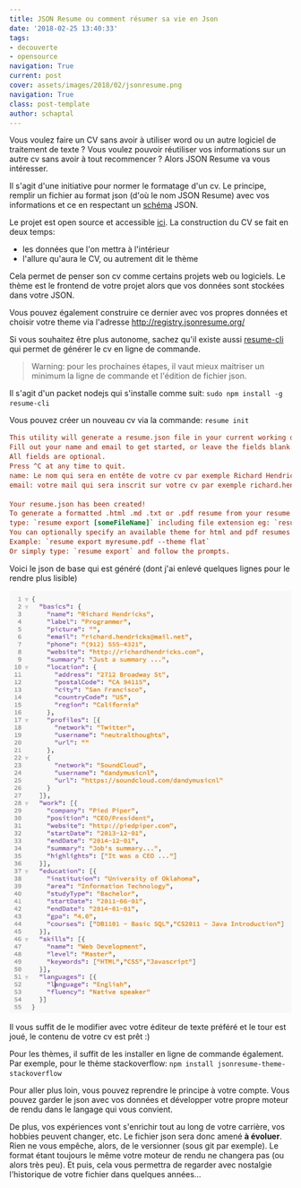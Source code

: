 ```yaml
---
title: JSON Resume ou comment résumer sa vie en Json
date: '2018-02-25 13:40:33'
tags:
- decouverte
- opensource
navigation: True
current: post
cover: assets/images/2018/02/jsonresume.png
navigation: True
class: post-template
author: schaptal
---
```


Vous voulez faire un CV sans avoir à utiliser word ou un autre logiciel de traitement de texte ? Vous voulez pouvoir réutiliser vos informations sur un autre cv sans avoir à tout recommencer ? Alors JSON Resume va vous  intéresser.

Il s'agit d'une initiative pour normer le formatage d'un cv. Le principe, remplir un fichier au format json (d'où le nom JSON Resume) avec vos informations et ce en respectant un [schéma](https://jsonresume.org/schema/) JSON.

Le projet est open source et accessible [ici](https://jsonresume.org/).
La construction du CV se fait en deux temps:
* les données que l'on mettra à l'intérieur
* l'allure qu'aura le CV, ou autrement dit le thème

Cela permet de penser son cv comme certains projets web ou logiciels. Le thème est le frontend de votre projet alors que vos données sont stockées dans votre JSON.

Vous pouvez également construire ce dernier avec vos propres données et choisir votre theme via l'adresse http://registry.jsonresume.org/

Si vous souhaitez être plus autonome, sachez qu'il existe aussi [resume-cli](https://github.com/jsonresume/resume-cli) qui permet de générer le cv en ligne de commande. 

> Warning: pour les prochaines étapes, il vaut mieux maitriser un minimum la ligne de commande et l'édition de fichier json.

Il s'agit d'un packet nodejs qui s'installe comme suit:
`sudo npm install -g resume-cli`

Vous pouvez créer un nouveau cv via la commande:
`resume init`

```ini 
This utility will generate a resume.json file in your current working directory.
Fill out your name and email to get started, or leave the fields blank.
All fields are optional.
Press ^C at any time to quit.
name: Le nom qui sera en entête de votre cv par exemple Richard Hendricks
email: votre mail qui sera inscrit sur votre cv par exemple richard.hendricks@mail.net
  
Your resume.json has been created!
To generate a formatted .html .md .txt or .pdf resume from your resume.json
type: `resume export [someFileName]` including file extension eg: `resume export myresume.html`
You can optionally specify an available theme for html and pdf resumes using the --theme flag.
Example: `resume export myresume.pdf --theme flat`
Or simply type: `resume export` and follow the prompts.
```

Voici le json de base qui est généré (dont j'ai enlevé quelques lignes pour le rendre plus lisible)

![resumeJson](/assets/images/2018/02/resumeJson.png)

Il vous suffit de le modifier avec votre éditeur de texte préféré et le tour est joué, le contenu de votre cv est prêt :)

Pour les thèmes, il suffit de les installer en ligne de commande également.
Par exemple, pour le thème stackoverflow:
`npm install jsonresume-theme-stackoverflow`

Pour aller plus loin, vous pouvez reprendre le principe à votre compte.
Vous pouvez garder le json avec vos données et développer votre propre moteur de rendu dans le langage qui vous convient.

De plus, vos expériences vont s'enrichir tout au long de votre carrière, vos hobbies peuvent changer, etc. 
Le fichier json sera donc amené **à évoluer**. Rien ne vous empêche, alors, de le versionner (sous git par exemple). Le format étant toujours le même votre moteur de rendu ne changera pas (ou alors très peu).
Et puis, cela vous permettra de regarder avec nostalgie l'historique de votre fichier dans quelques années...